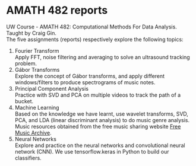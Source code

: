 # AMATH 482 reports
UW Course - AMATH 482: Computational Methods For Data Analysis. Taught by Craig Gin.  
The five assignments (reports) respectively explore the following topics:
1. Fourier Transform  
Apply FFT, noise filtering and averaging to solve an ultrasound tracking problem.
2. Gábor Transforms  
Explore the concept of Gábor transforms, and apply different windows/filters to produce spectrograms of music notes.
3. Principal Component Analysis  
Practice with SVD and PCA on multiple videos to track the path of a bucket. 
4. Machine Learning  
Based on the knowledge we have learnt, use wavelet transforms, SVD, PCA, and LDA (linear discriminant analysis) to do music genre analysis. Music resources obtained from the free music sharing website [Free Music Archive](https://freemusicarchive.org/static).
5. Neural Networks  
Explore and practice on the neural networks and convolutional neural network (CNN). We use tensorflow.keras in Python to build our classifiers.

